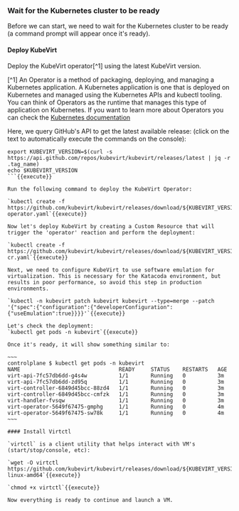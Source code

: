 ### Wait for the Kubernetes cluster to be ready

Before we can start, we need to wait for the Kubernetes cluster to be ready (a command prompt will appear once it's ready).

#### Deploy KubeVirt

Deploy the KubeVirt operator[^1] using the latest KubeVirt version.

[^1] An Operator is a method of packaging, deploying, and managing a Kubernetes application. A Kubernetes application is one that is deployed on Kubernetes and managed using the Kubernetes APIs and kubectl tooling. You can think of Operators as the runtime that manages this type of application on Kubernetes. If you want to learn more about Operators you can check the [Kubernetes documentation](https://kubernetes.io/docs/concepts/extend-kubernetes/operator/)

Here, we query GitHub's API to get the latest available release:
(click on the text to automatically execute the commands on the console):

```
export KUBEVIRT_VERSION=$(curl -s https://api.github.com/repos/kubevirt/kubevirt/releases/latest | jq -r .tag_name)
echo $KUBEVIRT_VERSION
```{{execute}}

Run the following command to deploy the KubeVirt Operator:

`kubectl create -f https://github.com/kubevirt/kubevirt/releases/download/${KUBEVIRT_VERSION}/kubevirt-operator.yaml`{{execute}}

Now let's deploy KubeVirt by creating a Custom Resource that will trigger the 'operator' reaction and perform the deployment:

`kubectl create -f https://github.com/kubevirt/kubevirt/releases/download/${KUBEVIRT_VERSION}/kubevirt-cr.yaml`{{execute}}

Next, we need to configure KubeVirt to use software emulation for virtualization. This is necessary for the Katacoda environment, but results in poor performance, so avoid this step in production environments.

`kubectl -n kubevirt patch kubevirt kubevirt --type=merge --patch '{"spec":{"configuration":{"developerConfiguration":{"useEmulation":true}}}}'`{{execute}}

Let's check the deployment:
`kubectl get pods -n kubevirt`{{execute}}

Once it's ready, it will show something similar to:

~~~
controlplane $ kubectl get pods -n kubevirt
NAME                               READY     STATUS    RESTARTS   AGE
virt-api-7fc57db6dd-g4s4w          1/1       Running   0          3m
virt-api-7fc57db6dd-zd95q          1/1       Running   0          3m
virt-controller-6849d45bcc-88zd4   1/1       Running   0          3m
virt-controller-6849d45bcc-cmfzk   1/1       Running   0          3m
virt-handler-fvsqw                 1/1       Running   0          3m
virt-operator-5649f67475-gmphg     1/1       Running   0          4m
virt-operator-5649f67475-sw78k     1/1       Running   0          4m
~~~

#### Install Virtctl

`virtctl` is a client utility that helps interact with VM's (start/stop/console, etc):

`wget -O virtctl https://github.com/kubevirt/kubevirt/releases/download/${KUBEVIRT_VERSION}/virtctl-${KUBEVIRT_VERSION}-linux-amd64`{{execute}}

`chmod +x virtctl`{{execute}}

Now everything is ready to continue and launch a VM.
